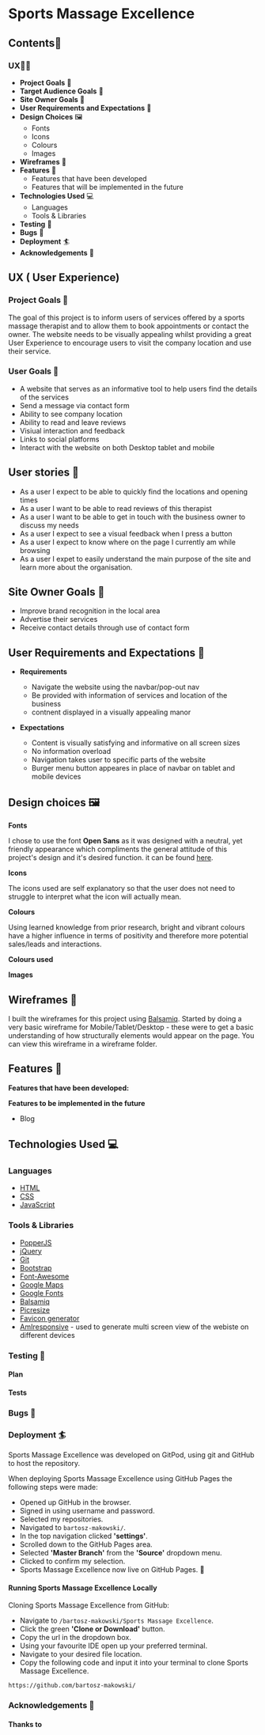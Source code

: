 # Sports Massage Excellence


## Contents:book:
### UX:superhero_man:	
  * **Project Goals** :jigsaw:		
  * **Target Audience Goals** 	:dart:
  * **Site Owner Goals**  	:dart:
  * **User Requirements and Expectations** 	:dart:
  * **Design Choices** :framed_picture:		
    * Fonts
    * Icons
    * Colours
    * Images
  * **Wireframes** :straight_ruler:		
  * **Features** :abacus:	
    * Features that have been developed
    * Features that will be implemented in the future
  * **Technologies Used** :computer:	
    * Languages
    * Tools & Libraries
  * **Testing** :magnet:
  * **Bugs** :mosquito:
  * **Deployment** :surfer:
  * **Acknowledgements** :clap:
  
## UX ( User Experience)
### Project Goals :jigsaw:	
The goal of this project is to inform users of services offered by a sports massage therapist and to allow them to book appointments or contact the owner.
The website needs to be visually appealing whilst providing a great User Experience to encourage users to visit the company location and use their service.

### User Goals :jigsaw:	
* A website that serves as an informative tool to help users find the details of the services
* Send a message via contact form
* Ability to see company location
* Ability to read and leave reviews
* Visiual interaction and feedback
* Links to social platforms
* Interact with the website on both Desktop tablet and mobile

## User stories 	:dart:
* As a user I expect to be able to quickly find the locations and opening times
* As a user I want to be able to read reviews of this therapist
* As a user I want to be able to get in touch with the business owner to discuss my needs
* As a user I expect to see a visual feedback when I press a button 
* As a user I expect to know where on the page I currently am while browsing
* As a user I expet to easily understand the main purpose of the site and learn more about the organisation.

## Site Owner Goals	:dart:

* Improve brand recognition in the local area
* Advertise their services
* Receive contact details through use of contact form


## User Requirements and Expectations 	:dart:

* **Requirements**
  * Navigate the website using the navbar/pop-out nav
  * Be provided with information of services and location of the business
  * contnent displayed in a visually appealing manor
  
* **Expectations**
  * Content is visually satisfying and informative on all screen sizes
  * No information overload
  * Navigation takes user to specific parts of the website
  * Burger menu button appeares in place of navbar on tablet and mobile devices
  
## Design choices :framed_picture:	
  
**Fonts**

I chose to use the font **Open Sans** as it was designed with a neutral, yet friendly appearance which compliments the general attitude of this project's design and it's desired function. it can be found [here](https://fonts.google.com/specimen/Open+Sans?preview.text=welcome+to+waffle+way+&preview.text_type=custom&sidebar.open&selection.family=Open+Sans:wght@400;600).

**Icons**

The icons used are self explanatory so that the user does not need to struggle to interpret what the icon will actually mean.

**Colours**

Using learned knowledge from prior research, bright and vibrant colours have a higher influence in terms of positivity and therefore more potential sales/leads and interactions.

**Colours used**

**Images** 

## Wireframes :straight_ruler:
I built the wireframes for this project using <a href="https://balsamiq.com/">Balsamiq</a>. Started by doing a very basic wireframe for Mobile/Tablet/Desktop - these were to get a basic understanding of how structurally elements would appear on the page. You can view this wireframe in a wireframe folder.

## Features :abacus:
**Features that have been developed:**


**Features to be implemented in the future**
* Blog


## Technologies Used :computer:

### Languages
* [HTML](https://developer.mozilla.org/en-US/docs/Web/HTML)
* [CSS](https://developer.mozilla.org/en-US/docs/Web/CSS)
* [JavaScript](https://www.w3schools.com/js/)

### Tools & Libraries
* [PopperJS](https://popper.js.org/)
* [jQuery](https://jquery.com/)
* [Git](https://git-scm.com/)
* [Bootstrap](https://getbootstrap.com/)
* [Font-Awesome](https://fontawesome.com/icons?d=gallery)
* [Google Maps](https://www.google.com/maps/)
* [Google Fonts](https://fonts.google.com/)
* [Balsamiq](https://balsamiq.com/)
* [Picresize](https://picresize.com/)
* [Favicon generator](https://realfavicongenerator.net/)
* [AmIresponsive](http://ami.responsivedesign.is/) - used to generate multi screen view of the webiste on different devices


### Testing :magnet:

#### Plan


#### Tests

### Bugs :mosquito:

### Deployment :surfer:

Sports Massage Excellence was developed on GitPod, using git and GitHub to host the repository.

When deploying Sports Massage Excellence using GitHub Pages the following steps were made:

* Opened up GitHub in the browser.
* Signed in using username and password.
* Selected my repositories.
* Navigated to ``bartosz-makowski/``.
* In the top navigation clicked **'settings'**.
* Scrolled down to the GitHub Pages area.
* Selected **'Master Branch'** from the **'Source'** dropdown menu.
* Clicked to confirm my selection.
* Sports Massage Excellence now live on GitHub Pages. :rocket: 

#### Running Sports Massage Excellence Locally

Cloning Sports Massage Excellence from GitHub:

* Navigate to ``/bartosz-makowski/Sports Massage Excellence``.
* Click the green **'Clone or Download'** button.
* Copy the url in the dropdown box.
* Using your favourite IDE open up your preferred terminal.
* Navigate to your desired file location.
* Copy the following code and input it into your terminal to clone Sports Massage Excellence.
```
https://github.com/bartosz-makowski/
```
### Acknowledgements :clap:

#### Thanks to

